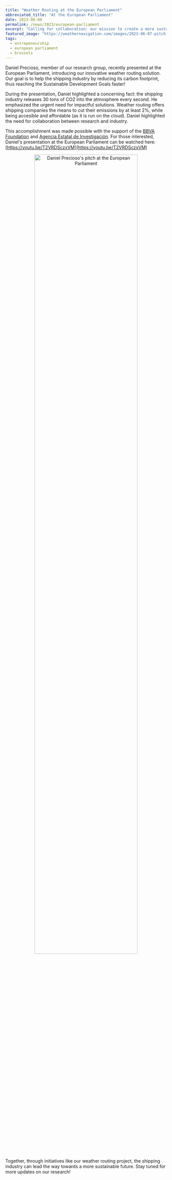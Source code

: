```yaml
---
title: "Weather Routing at the European Parliament"
abbreviated_title: "At the European Parliament"
date: 2023-06-08
permalink: /news/2023/european-parliament
excerpt: "Calling for collaboration: our mission to create a more sustainable shipping industry."
featured_image: "https://weathernavigation.com/images/2023-06-07-pitch.png"
tags:
  - entrepeneurship
  - european parliament
  - brussels
---
```


Daniel Precioso, member of our research group, recently presented at the European Parliament, introducing our innovative weather routing solution. Our goal is to help the shipping industry by reducing its carbon footprint, thus reaching the Sustainable Development Goals faster!

During the presentation, Daniel highlighted a concerning fact: the shipping industry releases 30 tons of CO2 into the atmosphere every second. He emphasized the urgent need for impactful solutions. Weather routing offers shipping companies the means to cut their emissions by at least 2%, while being accesible and affordable (as it is run on the cloud). Daniel highlighted the need for collaboration between research and industry.

This accomplishment was made possible with the support of the [BBVA Foundation](https://www.fbbva.es/) and [Agencia Estatal de Investigación](https://www.aei.gob.es/). For those interested, Daniel's presentation at the European Parliament can be watched here: [https://youtu.be/T2VRDSczxVM](https://youtu.be/T2VRDSczxVM)

<p align="center"><a href="https://youtu.be/T2VRDSczxVM"><img src="https://img.youtube.com/vi/T2VRDSczxVM/0.jpg" alt="Daniel Precioso's pitch at the European Parliament" width="80%"/></a></p>

Together, through initiatives like our weather routing project, the shipping industry can lead the way towards a more sustainable future. Stay tuned for more updates on our research!
